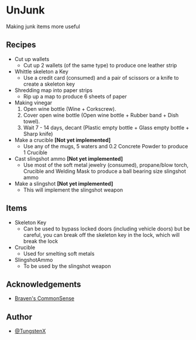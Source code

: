 # UnJunk

Making junk items more useful

## Recipes
- Cut up wallets
    - Cut up 2 wallets (of the same type) to produce one leather strip
- Whittle skeleton a Key
    - Use a credit card (consumed) and a pair of scissors or a knife to create a skeleton key
- Shredding map into paper strips
    - Rip up a map to produce 6 sheets of paper
- Making vinegar
    1. Open wine bottle (Wine + Corkscrew). 
    2. Cover open wine bottle (Open wine bottle + Rubber band + Dish towel). 
    3. Wait 7 - 14 days, decant (Plastic empty bottle + Glass empty bottle + Sharp knife)
- Make a crucible **[Not yet implemented]**
    - Use any of the mugs, 5 waters and 0.2 Concrete Powder to produce 1 Crucible
- Cast slingshot ammo **[Not yet implemented]**
    - Use most of the soft metal jewelry (consumed), propane/blow torch, Crucible and Welding Mask to produce a ball bearing size slingshot ammo
- Make a slingshot **[Not yet implemented]**
    - This will implement the slingshot weapon

## Items
- Skeleton Key
    - Can be used to bypass locked doors (including vehicle doors) but be careful, you can break off the skeleton key in the lock, which will break the lock
- Crucible 
    - Used for smelting soft metals
- SlingshotAmmo
    - To be used by the slingshot weapon

## Acknowledgements

 - [Braven's CommonSense](https://steamcommunity.com/sharedfiles/filedetails/?id=2875848298)
 


## Author

- [@TungstenX](https://github.com/TungstenX)

